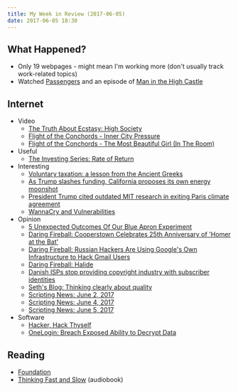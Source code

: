 ```yaml
---
title: My Week in Review (2017-06-05)
date: 2017-06-05 18:30
---
```


## What Happened?

* Only 19 webpages - might mean I'm working more (don't usually track work-related topics)
* Watched [Passengers](https://trakt.tv/movies/passengers-2016) and an episode of [Man in the High Castle](https://trakt.tv/shows/the-man-in-the-high-castle/seasons/2/episodes/6)

## Internet

* Video
  * [The Truth About Ecstasy: High Society](https://www.youtube.com/watch?v=zZMETFXFE24)
  * [Flight of the Conchords - Inner City Pressure](https://www.youtube.com/watch?v=WUAcN9UCnbU)
  * [Flight of the Conchords - The Most Beautiful Girl (In The Room)](https://www.youtube.com/watch?v=9jLDZjMF3tk)
* Useful
  * [The Investing Series: Rate of Return](https://www.youneedabudget.com/the-investing-series-rate-of-return/)
* Interesting
  * [Voluntary taxation: a lesson from the Ancient Greeks](https://aeon.co/ideas/voluntary-taxation-a-lesson-from-the-ancient-greeks)
  * [As Trump slashes funding, California proposes its own energy moonshot](https://www.technologyreview.com/s/607945/amid-trump-cuts-california-proposes-its-own-energy-moonshot/)
  * [President Trump cited outdated MIT research in exiting Paris climate agreement](https://www.technologyreview.com/s/608015/trump-misused-mit-research-in-reasons-for-ditching-climate-deal/)
  * [WannaCry and Vulnerabilities](https://www.schneier.com/blog/archives/2017/06/wannacry_and_vu.html)
* Opinion
  * [5 Unexpected Outcomes Of Our Blue Apron Experiment](https://www.youneedabudget.com/5-unexpected-outcomes-of-our-blue-apron-experiment/)
  * [Daring Fireball: Cooperstown Celebrates 25th Anniversary of 'Homer at the Bat'](https://daringfireball.net/linked/2017/05/29/homer-at-the-bat)
  * [Daring Fireball: Russian Hackers Are Using Google's Own Infrastructure to Hack Gmail Users](https://daringfireball.net/linked/2017/05/29/russian-amp-phishing)
  * [Daring Fireball: Halide](https://daringfireball.net/2017/05/halide)
  * [Danish ISPs stop providing copyright industry with subscriber identities](https://www.privateinternetaccess.com/blog/2017/05/danish-isps-stop-providing-copyright-industry-subscriber-identities/)
  * [Seth's Blog: Thinking clearly about quality](http://sethgodin.typepad.com/seths_blog/2017/06/thinking-clearly-about-quality.html)
  * [Scripting News: June 2, 2017](http://scripting.com/2017/06/02.html)
  * [Scripting News: June 4, 2017](http://scripting.com/2017/06/04.html)
  * [Scripting News: June 5, 2017](http://scripting.com/2017/06/05.html)
* Software
  * [Hacker, Hack Thyself](https://blog.codinghorror.com/hacker-hack-thyself/)
  * [OneLogin: Breach Exposed Ability to Decrypt Data](https://krebsonsecurity.com/2017/06/onelogin-breach-exposed-ability-to-decrypt-data/)

## Reading

* [Foundation](https://www.goodreads.com/book/show/29579.Foundation)
* [Thinking Fast and Slow](https://www.goodreads.com/book/show/11468377-thinking-fast-and-slow) (audiobook)
